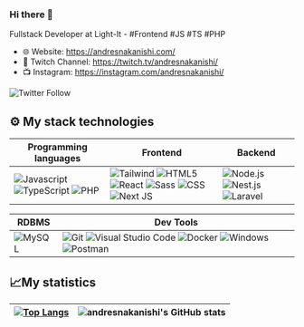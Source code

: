 ### Hi there 👋

Fullstack Developer at Light-It - #Frontend #JS #TS #PHP

- 🌐 Website: https://andresnakanishi.com/
- 🎥 Twitch Channel: https://twitch.tv/andresnakanishi/
- 📺 Instagram: https://instagram.com/andresnakanishi/

<img alt="Twitter Follow" src="https://img.shields.io/twitter/follow/andresnakanishi?style=social">

## ⚙ My stack technologies
|Programming languages|Frontend|Backend|
|---|---|---|
| ![Javascript](https://img.shields.io/badge/JavaScript-F7DF1E?style=for-the-badge&logo=javascript&logoColor=black) ![TypeScript](https://img.shields.io/badge/typescript-%23007ACC.svg?style=for-the-badge&logo=typescript&logoColor=white) ![PHP](https://img.shields.io/badge/PHP-323330?style=for-the-badge&logo=php&logoColor=white) | ![Tailwind](https://img.shields.io/badge/Tailwind_CSS-38B2AC?style=for-the-badge&logo=tailwind-css&logoColor=white) ![HTML5](https://img.shields.io/badge/HTML5-E34F26?style=for-the-badge&logo=html5&logoColor=white) ![React](https://img.shields.io/badge/React-20232A?style=for-the-badge&logo=react&logoColor=61DAFB) ![Sass](https://img.shields.io/badge/Sass-CC6699?style=for-the-badge&logo=sass&logoColor=white) ![CSS](https://img.shields.io/badge/CSS3-1572B6?style=for-the-badge&logo=css3&logoColor=white) ![Next JS](https://img.shields.io/badge/Next-black?style=for-the-badge&logo=next.js&logoColor=white) | ![Node.js](https://img.shields.io/badge/Node.js-339933?style=for-the-badge&logo=nodedotjs&logoColor=white) ![Nest.js](https://img.shields.io/badge/Nest.js-FF0000?style=for-the-badge&logo=nestjs&logoColor=white) ![Laravel](https://img.shields.io/badge/Laravel-FFFFFF?style=for-the-badge&logo=laravel&logoColor=) |

|RDBMS|Dev Tools|
|---|---|
| ![MySQL](https://img.shields.io/badge/mysql-%2300f.svg?style=for-the-badge&logo=mysql&logoColor=white)| ![Git](https://img.shields.io/badge/GIT-E44C30?style=for-the-badge&logo=git&logoColor=white) ![Visual Studio Code](https://img.shields.io/badge/Visual%20Studio%20Code-0078d7.svg?style=for-the-badge&logo=visual-studio-code&logoColor=white) ![Docker](https://img.shields.io/badge/Docker-2CA5E0?style=for-the-badge&logo=docker&logoColor=white) ![Windows](https://img.shields.io/badge/Windows-0078d7?style=for-the-badge&logo=windows&logoColor=white)![Postman](https://img.shields.io/badge/Insomnia-E44C30?style=for-the-badge&logo=postman&logoColor=white) |

## 📈My statistics
|[![Top Langs](https://github-readme-stats.vercel.app/api/top-langs/?username=andresnakanishi&show_icons=true&theme=city_lights)](https://github.com/andresnakanishi/github-readme-stats)|![andresnakanishi's GitHub stats](https://github-readme-stats.vercel.app/api?username=andresnakanishi&show_icons=true&theme=city_lights)|
|---|---|
